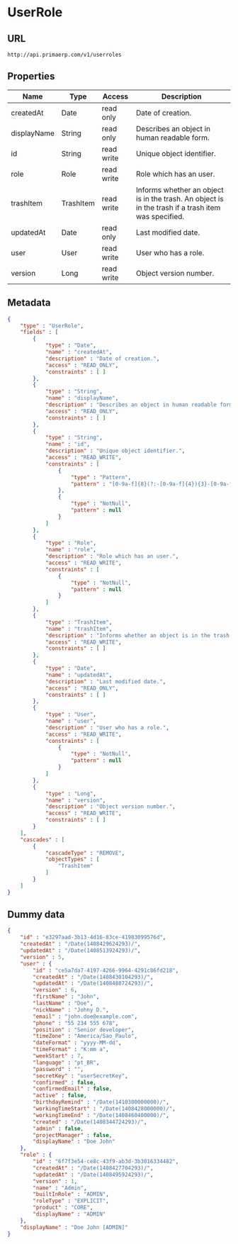 UserRole
==

## URL

	http://api.primaerp.com/v1/userroles

## Properties

| Name        | Type      | Access     | Description                                                                                         |
|-------------|-----------|------------|-----------------------------------------------------------------------------------------------------|
| createdAt   | Date      | read only  | Date of creation.                                                                                   |
| displayName | String    | read only  | Describes an object in human readable form.                                                         |
| id          | String    | read write | Unique object identifier.                                                                           |
| role        | Role      | read write | Role which has an user.                                                                             |
| trashItem   | TrashItem | read write | Informs whether an object is in the trash. An object is in the trash if a trash item was specified. |
| updatedAt   | Date      | read only  | Last modified date.                                                                                 |
| user        | User      | read write | User who has a role.                                                                                |
| version     | Long      | read write | Object version number.                                                                              |

## Metadata

```JSON
{
	"type" : "UserRole",
	"fields" : [
		{
			"type" : "Date",
			"name" : "createdAt",
			"description" : "Date of creation.",
			"access" : "READ_ONLY",
			"constraints" : [ ]
		},
		{
			"type" : "String",
			"name" : "displayName",
			"description" : "Describes an object in human readable form.",
			"access" : "READ_ONLY",
			"constraints" : [ ]
		},
		{
			"type" : "String",
			"name" : "id",
			"description" : "Unique object identifier.",
			"access" : "READ_WRITE",
			"constraints" : [
				{
					"type" : "Pattern",
					"pattern" : "[0-9a-f]{8}(?:-[0-9a-f]{4}){3}-[0-9a-f]{12}"
				},
				{
					"type" : "NotNull",
					"pattern" : null
				}
			]
		},
		{
			"type" : "Role",
			"name" : "role",
			"description" : "Role which has an user.",
			"access" : "READ_WRITE",
			"constraints" : [
				{
					"type" : "NotNull",
					"pattern" : null
				}
			]
		},
		{
			"type" : "TrashItem",
			"name" : "trashItem",
			"description" : "Informs whether an object is in the trash. An object is in the trash if a trash item was specified.",
			"access" : "READ_WRITE",
			"constraints" : [ ]
		},
		{
			"type" : "Date",
			"name" : "updatedAt",
			"description" : "Last modified date.",
			"access" : "READ_ONLY",
			"constraints" : [ ]
		},
		{
			"type" : "User",
			"name" : "user",
			"description" : "User who has a role.",
			"access" : "READ_WRITE",
			"constraints" : [
				{
					"type" : "NotNull",
					"pattern" : null
				}
			]
		},
		{
			"type" : "Long",
			"name" : "version",
			"description" : "Object version number.",
			"access" : "READ_WRITE",
			"constraints" : [ ]
		}
	],
	"cascades" : [
		{
			"cascadeType" : "REMOVE",
			"objectTypes" : [
				"TrashItem"
			]
		}
	]
}
```

## Dummy data

```JSON
{
	"id" : "e3297aad-3b13-4d16-83ce-41983099576d",
	"createdAt" : "/Date(1408429624293)/",
	"updatedAt" : "/Date(1408513924293)/",
	"version" : 5,
	"user" : {
		"id" : "ce5a7da7-4197-4266-9964-4291c86fd218",
		"createdAt" : "/Date(1408430104293)/",
		"updatedAt" : "/Date(1408488724293)/",
		"version" : 6,
		"firstName" : "John",
		"lastName" : "Doe",
		"nickName" : "Johny D.",
		"email" : "john.doe@example.com",
		"phone" : "55 234 555 678",
		"position" : "Senior developer",
		"timeZone" : "America/Sao_Paulo",
		"dateFormat" : "yyyy-MM-dd",
		"timeFormat" : "K:mm a",
		"weekStart" : 7,
		"language" : "pt_BR",
		"password" : "",
		"secretKey" : "userSecretKey",
		"confirmed" : false,
		"confirmedEmail" : false,
		"active" : false,
		"birthdayRemind" : "/Date(1410300000000)/",
		"workingTimeStart" : "/Date(1408428000000)/",
		"workingTimeEnd" : "/Date(1408460400000)/",
		"created" : "/Date(1408344724293)/",
		"admin" : false,
		"projectManager" : false,
		"displayName" : "Doe John"
	},
	"role" : {
		"id" : "6f7f3e54-ce8c-43f9-ab3d-3b3016334482",
		"createdAt" : "/Date(1408427704293)/",
		"updatedAt" : "/Date(1408495924293)/",
		"version" : 1,
		"name" : "Admin",
		"builtInRole" : "ADMIN",
		"roleType" : "EXPLICIT",
		"product" : "CORE",
		"displayName" : "ADMIN"
	},
	"displayName" : "Doe John [ADMIN]"
}
```
